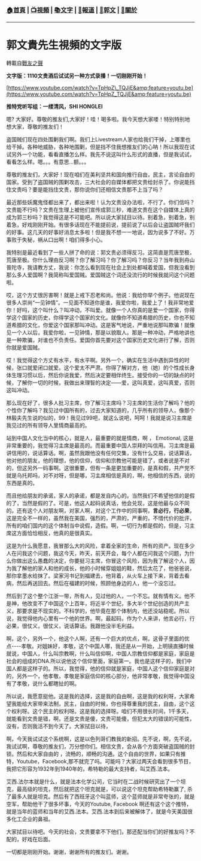 ###  [:house:首頁](https://github.com/ourhimalayas/home) | [:tv:視頻](https://github.com/ourhimalayas/videos) | [:books:文字](https://github.com/ourhimalayas/txt) | [:newspaper:報道](https://github.com/ourhimalayas/news) | [:eagle:郭文](https://github.com/ourhimalayas/guomedia) | [:pray:關於](https://github.com/ourhimalayas/home/tree/master/about)
---
# 郭文貴先生視頻的文字版
轉載自[戰友之聲](http://littleantvoice.blogspot.com)

**文字版：1110文贵酒后试试另一种方式录播！一切刚刚开始！**



[https://www.youtube.com/watch?v=TpHpZ\_TQJjE&amp;feature=youtu.be](https://www.youtube.com/watch?v=TpHpZ_TQJjE&amp;feature=youtu.be)





**推特党听写组：一缕清风，SHI HONGLEI**



嗯?&nbsp;大家好。尊敬的推友们,大家好！哇！喝多啦。我今天想大家喽！特别特别地想大家，尊敬的推友们！



盗国贼们现在四处围剿我们啊。我们上Livestream人家也给我们干掉，上哪里也给干掉。各种地威胁，各种地围剿，但是挡不住我想推友们的心呐！所以我现在试试另外一个功能，看看直播怎么样。我先不说这叫什么形式的直播，但是我试试，看看怎么样。嗯。。。有意思...额。。。



尊敬的推友们，大家好！现在咱们在美利坚共和国向推行自由，民主，言论自由的国家。受到了盗国贼的围剿攻击，三大社会的自媒体都把文贵给封杀了。你说能挡住文贵吗？要是能挡住文贵，那你说你们还相信文贵那不上当了吗？



最近那些妖魔鬼怪都出来了，都出来啦！认为文贵没办法啦，不行了。你们信吗？文贵能不行吗？文贵在生理上被他们宣传成郭三秒，难道文贵在这个自媒体上真的成为郭三秒吗？我觉得这是不可能吧。所以说大家拭目以待。别着急，别着急，别着急，好戏刚刚开始。有很多话现在不能提前说，提前说了以后会让盗国贼坏我们的好事。这几天的好事好消息太多啦！但是我不想一一地说，因为说多了不好。万事败于失秘，祸从口出啊！咱们得多小心。



我特别是最近看到了一些人拼了命的说：郭文贵必须得反习。这简直是荒唐至极，荒唐至极。你什么理由反习啊？你了解习吗？你了解习吗？你反习？当年我到舟山普陀寺，我请教方丈，我说：你怎么看到现在社会上到处都喊着爱国，但我没看到那么多人爱国啊？我简称叫爱国贼。爱国贼这个词还没流行的时候我就问这个问题啦。



哎，这个方丈很厉害啊！就是上戒下忍老和尚。他说：我给你举个例子。他说现在很多人崇尚“一见钟情”。一见面不知道你是谁，我爱你啦，我爱上了！我非常地爱你！好吗，这个叫什么？叫冲动，不叫爱。就像一个人你真的是爱一个国家，你得学这个国家的历史，你得学这个国家的文化。就像你不知道希腊的历史，你也不知道希腊的文化，你爱这个国家那叫冲动。这是客气地说，严重地说那叫欺骗！就像见一个人以后，我爱你啦，一见钟情，那是以貌取人。那是一种冲动，严格地讲也是一种欺骗，对谁也不负责任。爱国你首先要对这个国家历史文化进行了解，否则你就是爱国贼。



哎！我觉得这个方丈有水平，有水平啊。另外一个，确实在生活中遇到异性的时候，张口就爱闭口就爱。这个爱太不严肃。你得了解对方，他（她）的个性成长身体生理习惯以后，然后你说我爱，然后决定要相伴终生。接受你的一切的缺点的时候，了解你一切的时候，我做出来理智的决定——爱，这叫真爱，这叫真爱，否则这叫冲动。



那么现在好了，很多人批习主席，你了解习主席吗？习主席的生活你了解吗？他的个性你了解吗？我见过中国所有的，过去大家知道的，几乎所有的领导人，像那个林毅夫先生说的似的，99！我见过99吧，就这么说吧，呵呵！我就是说习主席是我见过的所有领导人里情商最高的。

站到中国人文化当中的核心，就是人，最重要的就是情商，啊&nbsp;，&nbsp;Emotional,&nbsp;这是非常重要的，我觉得习主席是最高的。而最重要中国人崇拜的叫信用。习主席是最讲信用的，说话算话。啊，虽然我跟他没有任何交集，没有什么交易，说话算话，他对他的朋友，他的理想，他的信仰，信仰和宗教他可能是错了，或者说是不对的，但这另外一码事啊。这很重要，但有一条是更加重要的，是真和假，共产党不就是乌托邦吗，对不对呀，但是哪，习主席相信是真的，啊，他相信的东西，说的东西是真的。



而且他给朋友的承诺，家人的承诺，都是发自内心的。当然我们不希望他信的是假的了，当然是假的了。可是，他这人起码说真话，他会兑现，这是他最与众不同的。还有这个人对朋友啊，对家人啊，对这个工作中的同事啊，**言必行，行必果**，这是完全不一样的，虽然我在美国，强烈的，严肃的，严重的，不惜代价的批评，所有的咱们国内的这个体制当中说假，造假。啊，一切行为都是假的，但是，习主席这方面恰恰相反，他真的是很真实。



这是为什么我愿意，我冒那么大的风险，拿着全家的生命，所有的资产。现在多少人在问我这个问题，我这今天，昨天，前天开会，每个人都在问我这个问题，为什么你做出这么愚蠢的决定，你要挺习主席，你冒这个风险，因为我了解这个人，因为我了解他的家人和他的成长，他的小时候穿姐姐的鞋，然后太花了，他爸爸说，那你拿墨水给抹了。梁家河书记到福建去，他背着，从火车上接下来，背着去看病，然后再送回去。然后在福建的时候，照顾他身边的人，他一个没忘过。



然后到了这个整个江浙一带，所有人，见过他的人，一个不忘。就有情有义。他不是神，他改变不了中国这个上百年，将近半个世纪，多大半个世纪创造的共产主义，那要求是不现实的。不科学的，他毕竟在那个体制内，他还没站稳呢。所以说，我觉得他内心里有一个他的世界。啊，最起码，作为个人来讲，他言必行，行必果，很仗义，很仗义，说话算话。我跟他没半毛利益。



啊，这个，另外一个，他这个人啊，还有一个巨大的优点，啊，这骨子里面的优点----孝敬。对姐妹好，孝敬，这个中国人哪，我还是从一开始，上明镜直播时候就说，中国人，什么叫宗教啊，什么叫信仰啊，中国人宗教信仰都是家庭，家庭是社会的组成的DNA.所以说他这个信仰里面，家庭第一。我也是这样子的，我们中国人都是这样子的。所以，我觉得，他的信仰就是家庭，中国人这个信仰家庭是对的，另外一个，他孝敬，孝敬是家庭信仰的核心部分，他非常孝敬，我觉得中国没有了孝敬，说什么都瞎扯的啊。



所以说，我愿意挺他。这是我的选择，这是我的自由啊，这是我的权利呀，大家希望我能给大家带来法制，民主，自由的时候，你也得尊重我的民主，自由，这个这个权利呀。这个民主的权利呀。这是我的选择呀。咱们不用很长时间，1千多天，就能看到文贵是错，啊，还是文贵是傻，文贵可能傻，但犯太大的错误的可能性，没有，否则我活不到今天了。大家拭目以待，



啊，今天我试试这个系统啊，这是以色列哥们教我的新招。先不说，啊，先不说，我试试啊，尊敬的推友们，万分想你们。相信文贵，会从各个方面突破盗国贼的封锁。然后和大家自由的&nbsp;，流畅的，顺畅的沟通。这个自由的世界，如果只有推特，Youtube，Facebook,那不就完了吗。可能吗？大家过两天会看到很多节目，我把它形容为1932年到1940年的，希特勒的最大支持者，叫艾西.法本。



艾西.法尔本就是什么，就是法本化学公司，它当时在二战时候研究出了一个坦克，最高级的坦克，然后就把这个坦克就是，可以说这个坦克帮助希特勒赢了,&nbsp;杀了最多人就是坦克。然后有了西班牙这个叫蓝师，这个蓝师就是非常夸张的，就是空军，帮助他干了很多坏事，今天的Youtube, Facebook&nbsp;啊还有这个这个推特，就是当年的蓝师和当年的艾西.法本。艾西.法本到后来被解体了，就是今天美国很多化工企业的鼻祖。



大家拭目以待吧。今天的社会，文贵要拿不下他们，那还配当你们的好推友吗？不配的，好戏在后面。



一切都是刚刚开始。谢谢，谢谢所有的推友们。谢谢。